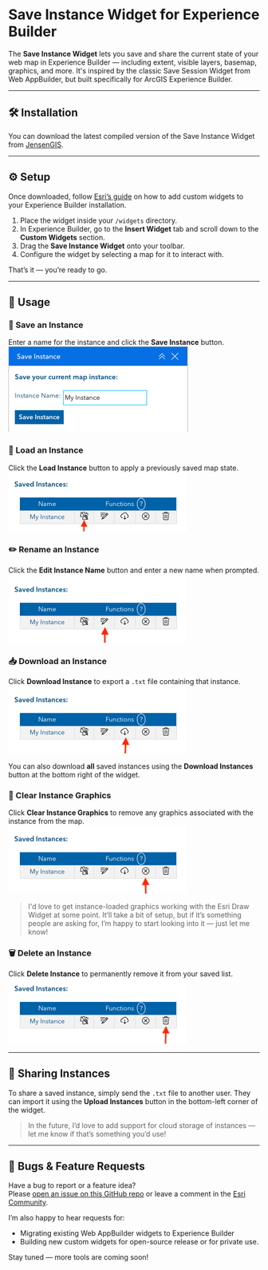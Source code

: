 # Save Instance Widget for Experience Builder

The **Save Instance Widget** lets you save and share the current state of your web map in Experience Builder — including extent, visible layers, basemap, graphics, and more. It's inspired by the classic Save Session Widget from Web AppBuilder, but built specifically for ArcGIS Experience Builder.

---

## 🛠 Installation

You can download the latest compiled version of the Save Instance Widget from [JensenGIS](https://jensengis.com).

---

## ⚙️ Setup

Once downloaded, follow [Esri’s guide](https://doc.arcgis.com/en/experience-builder/11.0/configure-widgets/add-custom-widgets.htm) on how to add custom widgets to your Experience Builder installation.

1. Place the widget inside your `/widgets` directory.
2. In Experience Builder, go to the **Insert Widget** tab and scroll down to the **Custom Widgets** section.
3. Drag the **Save Instance Widget** onto your toolbar.
4. Configure the widget by selecting a map for it to interact with.

That’s it — you’re ready to go.

---

## 🚀 Usage

### 💾 Save an Instance
Enter a name for the instance and click the **Save Instance** button.  
![Name and save an Instance](./images/instanceName.png)

### 🔄 Load an Instance
Click the **Load Instance** button to apply a previously saved map state.  
![Load instance to map](./images/instanceLoad.png)

### ✏️ Rename an Instance
Click the **Edit Instance Name** button and enter a new name when prompted.  
![Edit instance name](./images/instanceRename.png)

### 📥 Download an Instance
Click **Download Instance** to export a `.txt` file containing that instance.  
![Download instance](./images/instanceDownload.png)

You can also download **all** saved instances using the **Download Instances** button at the bottom right of the widget.

### 🧹 Clear Instance Graphics
Click **Clear Instance Graphics** to remove any graphics associated with the instance from the map.  
![Clear graphics](./images/instanceClearGraphics.png)

>I'd love to get instance-loaded graphics working with the Esri Draw Widget at some point. It’ll take a bit of setup, but if it’s something people are asking for, I’m happy to start looking into it — just let me know!

### 🗑️ Delete an Instance
Click **Delete Instance** to permanently remove it from your saved list.  
![Delete instance](./images/instanceDelete.png)

---

## 🔗 Sharing Instances

To share a saved instance, simply send the `.txt` file to another user. They can import it using the **Upload Instances** button in the bottom-left corner of the widget.

> In the future, I’d love to add support for cloud storage of instances — let me know if that’s something you’d use!

---

## 🐛 Bugs & Feature Requests

Have a bug to report or a feature idea?  
Please [open an issue on this GitHub repo](#) or leave a comment in the [Esri Community](#).

I’m also happy to hear requests for:
- Migrating existing Web AppBuilder widgets to Experience Builder
- Building new custom widgets for open-source release or for private use.

Stay tuned — more tools are coming soon!
